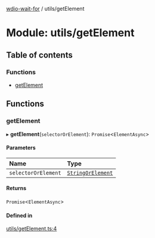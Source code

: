 [wdio-wait-for](../README.md) / utils/getElement

# Module: utils/getElement

## Table of contents

### Functions

- [getElement](utils_getElement.md#getelement)

## Functions

### getElement

▸ **getElement**(`selectorOrElement`): `Promise`<`ElementAsync`\>

#### Parameters

| Name | Type |
| :------ | :------ |
| `selectorOrElement` | [`StringOrElement`](utils_element_types.md#stringorelement) |

#### Returns

`Promise`<`ElementAsync`\>

#### Defined in

[utils/getElement.ts:4](https://github.com/webdriverio-community/wdio-wait-for/blob/60821ec/src/utils/getElement.ts#L4)
